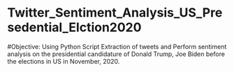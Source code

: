 # Twitter_Sentiment_Analysis_US_Presedential_Elction2020

#Objective: Using Python Script Extraction of tweets and Perform sentiment analysis on the presidential candidature of Donald Trump, Joe Biden before the elections in US in November, 2020.
